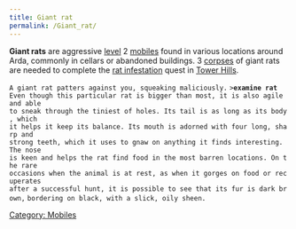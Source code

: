 ```yaml
---
title: Giant rat
permalink: /Giant_rat/
---
```


**Giant rats** are aggressive [level](level "wikilink") 2
[mobiles](mobile "wikilink") found in various locations around Arda,
commonly in cellars or abandoned buildings. 3
[corpses](corpse "wikilink") of giant rats are needed to complete the
[rat infestation](Quest#Rat_Infestation "wikilink") quest in [Tower
Hills](Tower_Hills "wikilink").

`A giant rat patters against you, squeaking maliciously.`
`>`**`examine rat`**
`Even though this particular rat is bigger than most, it is also agile and able`
`to sneak through the tiniest of holes. Its tail is as long as its body, which`
`it helps it keep its balance. Its mouth is adorned with four long, sharp and`
`strong teeth, which it uses to gnaw on anything it finds interesting. The nose`
`is keen and helps the rat find food in the most barren locations. On the rare`
`occasions when the animal is at rest, as when it gorges on food or recuperates`
`after a successful hunt, it is possible to see that its fur is dark brown,`
`bordering on black, with a slick, oily sheen.`

[Category: Mobiles](Category:_Mobiles "wikilink")